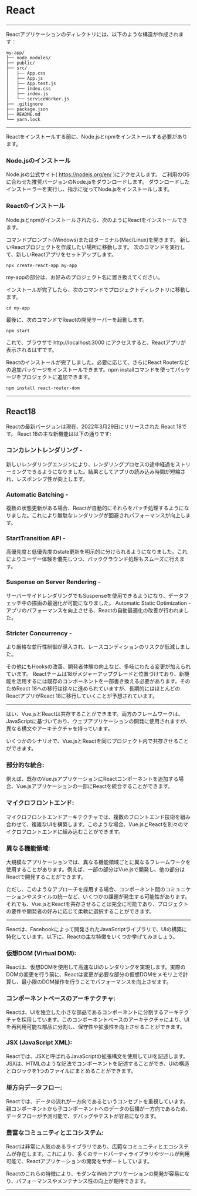 # React
### 

---

Reactアプリケーションのディレクトリには、以下のような構造が作成されます：

```
my-app/
├── node_modules/
├── public/
├── src/
│   ├── App.css
│   ├── App.js
│   ├── App.test.js
│   ├── index.css
│   ├── index.js
│   └── serviceWorker.js
├── .gitignore
├── package.json
├── README.md
└── yarn.lock
```

---

Reactをインストールする前に、Node.jsとnpmをインストールする必要があります。

### Node.jsのインストール

Node.jsの公式サイト( https://nodejs.org/en/ )にアクセスします。
ご利用のOSに合わせた推奨バージョンのNode.jsをダウンロードします。
ダウンロードしたインストーラーを実行し、指示に従ってNode.jsをインストールします。

### Reactのインストール

Node.jsとnpmがインストールされたら、次のようにReactをインストールできます。

コマンドプロンプト(Windows)またはターミナル(Mac/Linux)を開きます。
新しいReactプロジェクトを作成したい場所に移動します。
次のコマンドを実行して、新しいReactアプリをセットアップします。

```
npx create-react-app my-app
```

my-appの部分は、お好みのプロジェクト名に置き換えてください。

インストールが完了したら、次のコマンドでプロジェクトディレクトリに移動します。
```
cd my-app
```
最後に、次のコマンドでReactの開発サーバーを起動します。
```
npm start
```
これで、ブラウザで http://localhost:3000 にアクセスすると、Reactアプリが表示されるはずです。

Reactのインストールが完了しました。必要に応じて、さらにReact Routerなどの追加パッケージをインストールできます。npm installコマンドを使ってパッケージをプロジェクトに追加できます。
```
npm install react-router-dom
```


---

## React18

Reactの最新バージョンは現在、2022年3月29日にリリースされた React 18です。
React 18の主な新機能は以下の通りです:

### コンカレントレンダリング - 
新しいレンダリングエンジンにより、レンダリングプロセスの途中経過をストリーミングできるようになりました。結果としてアプリの読み込み時間が短縮され、レスポンシブ性が向上します。
### Automatic Batching - 
複数の状態更新がある場合、Reactが自動的にそれらをバッチ処理するようになりました。これにより無駄なレンダリングが回避されパフォーマンスが向上します。
### StartTransition API - 
高優先度と低優先度のstate更新を明示的に分けられるようになりました。これによりユーザー体験を優先しつつ、バックグラウンド処理もスムーズに行えます。
### Suspense on Server Rendering - 
サーバーサイドレンダリングでもSuspenseを使用できるようになり、データフェッチ中の描画の最適化が可能になりました。
Automatic Static Optimization - アプリのパフォーマンスを向上させる、Reactの自動最適化の改善が行われました。
### Stricter Concurrency - 
より厳格な並行性制御が導入され、レースコンディションのリスクが低減しました。

その他にもHooksの改善、開発者体験の向上など、多岐にわたる変更が加えられています。
Reactチームは18がメジャーアップグレードと位置づけており、新機能を活用するには既存のコンポーネントを一部書き換える必要があります。そのためReact 18への移行は徐々に進められていますが、長期的にはほとんどのReactアプリがReact 18に移行していくことが予想されています。

---

はい、Vue.jsとReactは共存することができます。両方のフレームワークは、JavaScriptに基づいており、ウェブアプリケーションの開発に使用されますが、異なる構文やアーキテクチャを持っています。

いくつかのシナリオで、Vue.jsとReactを同じプロジェクト内で共存させることができます。

### 部分的な統合:
例えば、既存のVue.jsアプリケーションにReactコンポーネントを追加する場合、Vue.jsアプリケーションの一部にReactを統合することができます。
### マイクロフロントエンド:
マイクロフロントエンドアーキテクチャでは、複数のフロントエンド技術を組み合わせて、複雑なUIを構築します。このような場合、Vue.jsとReactを別々のマイクロフロントエンドに組み込むことができます。
### 異なる機能領域:
大規模なアプリケーションでは、異なる機能領域ごとに異なるフレームワークを使用することがあります。例えば、一部の部分はVue.jsで開発し、他の部分はReactで開発することができます。

ただし、このようなアプローチを採用する場合、コンポーネント間のコミュニケーションやスタイルの統一など、いくつかの課題が発生する可能性があります。それでも、Vue.jsとReactを共存させることは完全に可能であり、プロジェクトの要件や開発者の好みに応じて柔軟に選択することができます。

---


Reactは、Facebookによって開発されたJavaScriptライブラリで、UIの構築に特化しています。以下に、Reactの主な特徴をいくつか挙げてみましょう。

### 仮想DOM (Virtual DOM):
Reactは、仮想DOMを使用して高速なUIのレンダリングを実現します。実際のDOMの変更を行う前に、Reactは変更が必要な部分の仮想DOMをメモリ上で計算し、最小限のDOM操作を行うことでパフォーマンスを向上させます。
### コンポーネントベースのアーキテクチャ:
Reactは、UIを独立した小さな部品であるコンポーネントに分割するアーキテクチャを採用しています。このコンポーネントベースのアーキテクチャにより、UIを再利用可能な部品に分割し、保守性や拡張性を向上させることができます。
### JSX (JavaScript XML):
Reactでは、JSXと呼ばれるJavaScriptの拡張構文を使用してUIを記述します。JSXは、HTMLのような記法でコンポーネントを記述することができ、UIの構造とロジックを1つのファイルにまとめることができます。
### 単方向データフロー:
Reactでは、データの流れが一方向であるというコンセプトを重視しています。親コンポーネントから子コンポーネントへのデータの伝播が一方向であるため、データフローが予測可能で、デバッグやテストが容易になります。
### 豊富なコミュニティとエコシステム:
Reactは非常に人気のあるライブラリであり、広範なコミュニティとエコシステムが存在します。これにより、多くのサードパーティライブラリやツールが利用可能で、Reactアプリケーションの開発をサポートしています。

Reactのこれらの特徴により、モダンなWebアプリケーションの開発が容易になり、パフォーマンスやメンテナンス性の向上が期待できます。


---
